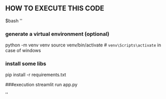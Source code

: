 ## HOW TO EXECUTE THIS CODE

$bash
''
### generate a virtual environment (optional)
python -m venv venv
source venv/bin/activate  # `venv\Scripts\activate` in case of windows

### install some libs
pip install -r requirements.txt

###execution
streamlit run app.py

''
